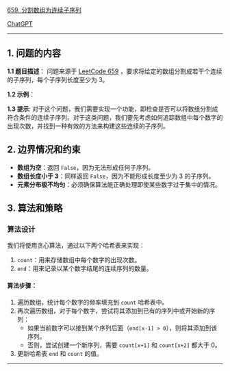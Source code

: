 [659. 分割数组为连续子序列](https://leetcode.cn/problems/split-array-into-consecutive-subsequences)

[ChatGPT](https://chat.openai.com/share/41611362-19af-436f-bf98-28a9a0c57e07)

---

## 1. 问题的内容
**1.1 题目描述**：
问题来源于 [LeetCode 659](https://leetcode.cn/problems/split-array-into-consecutive-subsequences) ，要求将给定的数组分割成若干个连续的子序列，每个子序列长度至少为 3。

**1.2 示例**：

**1.3 提示**:
对于这个问题，我们需要实现一个功能，即检查是否可以将数组分割成符合条件的连续子序列。对于这类问题，我们要先考虑如何追踪数组中每个数字的出现次数，并找到一种有效的方法来构建这些连续的子序列。

## 2. 边界情况和约束
- **数组为空**：返回 `False`，因为无法形成任何子序列。
- **数组长度小于 3**：同样返回 `False`，因为不能形成长度至少为 3 的子序列。
- **元素分布极不均匀**：必须确保算法能正确处理即使某些数字过于集中的情况。

## 3. 算法和策略
### 算法设计
我们将使用贪心算法，通过以下两个哈希表来实现：
1. `count`：用来存储数组中每个数字的出现次数。
2. `end`：用来记录以某个数字结尾的连续序列的数量。

#### 算法步骤：
1. 遍历数组，统计每个数字的频率填充到 `count` 哈希表中。
2. 再次遍历数组，对于每个数字，尝试将其添加到已有的序列中或开始新的序列：
   - 如果当前数字可以接到某个序列后面（`end[x-1] > 0`），则将其添加到该序列。
   - 否则，尝试创建一个新序列，需要 `count[x+1]` 和 `count[x+2]` 都大于 0。
3. 更新哈希表 `end` 和 `count` 的值。

---